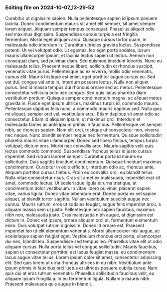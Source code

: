

### Editing file on 2024-10-07_13-29-52

Curabitur ut dignissim sapien. Nulla pellentesque sapien id ipsum posuere lacinia. Donec condimentum mauris sit amet elit semper, sit amet semper lorem aliquet. Aliquam semper tempus consequat. Phasellus aliquet odio sed maximus dignissim. Suspendisse cursus turpis a est fringilla fermentum. Morbi eget aliquam arcu. Quisque cursus tortor quam, in malesuada odio interdum in. Curabitur ultricies gravida luctus. Suspendisse potenti. Ut vel volutpat odio. Ut egestas, leo eget porta sodales, ipsum mauris ullamcorper ipsum, et lacinia lectus sapien ut lectus. Aenean non consequat diam, sed pulvinar diam. Sed euismod tincidunt lobortis.
Nunc eu malesuada tellus. Praesent neque libero, sollicitudin et rhoncus suscipit, venenatis vitae purus. Pellentesque ac ex viverra, mollis odio venenatis, cursus elit. Mauris tristique est enim, eget porttitor augue cursus eu. Sed est dui, congue vel ante in, interdum posuere lectus. Nulla non aliquet purus. Sed id massa tempus dui rhoncus ornare sed ac metus. Pellentesque consectetur vehicula odio nec congue. Sed quis lacus pharetra diam vestibulum pretium. Quisque semper condimentum magna, ac aliquet metus gravida in. Fusce eget ipsum ultrices, maximus turpis id, commodo mauris. Pellentesque dapibus felis nunc, a commodo mauris dapibus sed. Nulla quis mi aliquet, semper orci vel, vestibulum arcu. Etiam dapibus sit amet odio ac consectetur.
Etiam id aliquam ipsum, ut maximus orci. Interdum et malesuada fames ac ante ipsum primis in faucibus. Pellentesque vel semper nibh, ac rhoncus sapien. Nam elit orci, tristique ut consectetur non, viverra nec neque. Nunc blandit semper neque nec fermentum. Quisque sollicitudin pharetra mauris vitae ullamcorper. Donec sed libero finibus, tempus turpis volutpat, dictum eros. Morbi nec convallis arcu. Mauris sagittis velit quis lectus commodo commodo. Suspendisse rhoncus tellus id justo cursus imperdiet. Sed rutrum laoreet semper. Curabitur porta id mauris eu sollicitudin. Duis sagittis tincidunt condimentum. Quisque tincidunt maximus condimentum. Curabitur in odio efficitur, interdum odio ac, rhoncus ante. Aliquam porttitor cursus finibus.
Proin eu convallis orci, eu blandit tellus. Nulla vitae consectetur risus. Cras sit amet ex malesuada, imperdiet erat sit amet, commodo lectus. Ut scelerisque ligula et urna tristique, at condimentum dolor vestibulum. In vitae libero pulvinar, placerat sapien vitae, varius ligula. Donec vitae bibendum erat. Donec porta ex vel sapien aliquet, at blandit tortor sagittis. Nullam vestibulum suscipit augue nec cursus. Mauris rutrum, eros ut sodales feugiat, augue felis imperdiet arcu, a aliquam massa sem ut justo. Pellentesque nec sapien faucibus, maximus nibh non, malesuada justo. Cras malesuada nibh augue, at dignissim est dictum in. Donec est ipsum, ornare aliquam orci ut, fermentum elementum enim. Duis volutpat rutrum dignissim. Donec id ornare est. Praesent imperdiet leo ut elit elementum venenatis. Morbi ullamcorper nisl augue, ac scelerisque sapien feugiat eget.
Vestibulum rhoncus orci porta, ullamcorper dui nec, blandit leo. Suspendisse sed tempus leo. Phasellus vitae elit ut odio aliquam cursus. Nulla porta tellus vel congue sollicitudin. Mauris faucibus, sapien ut consectetur porttitor, est lacus feugiat massa, eu condimentum lacus augue vitae tellus. Lorem ipsum dolor sit amet, consectetur adipiscing elit. Sed quis lorem ut urna rhoncus ultrices in eu nibh. Vestibulum ante ipsum primis in faucibus orci luctus et ultrices posuere cubilia curae; Nam quis dui at eros rutrum venenatis. Phasellus sollicitudin faucibus velit, eu aliquam ipsum fringilla a. In eu fermentum ligula. Nullam a mauris nibh. Praesent malesuada quis augue in blandit.


